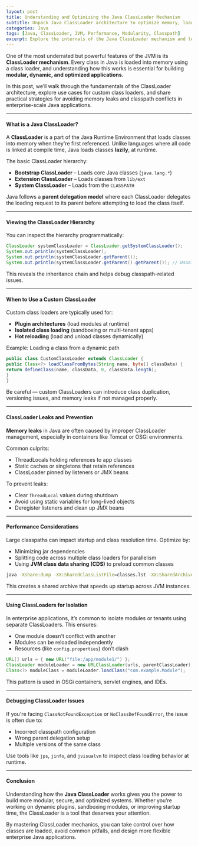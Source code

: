 ```yaml
---
layout: post
title: Understanding and Optimizing the Java ClassLoader Mechanism
subtitle: Unpack Java ClassLoader architecture to optimize memory, load time, and modularity
categories: Java
tags: [Java, ClassLoader, JVM, Performance, Modularity, Classpath]
excerpt: Explore the internals of the Java ClassLoader mechanism and learn how to optimize it for better modularity, performance, and memory management in large-scale Java applications.
---
```

One of the most underrated but powerful features of the JVM is its **ClassLoader mechanism**. Every class in Java is loaded into memory using a class loader, and understanding how this works is essential for building **modular, dynamic, and optimized applications**.

In this post, we’ll walk through the fundamentals of the ClassLoader architecture, explore use cases for custom class loaders, and share practical strategies for avoiding memory leaks and classpath conflicts in enterprise-scale Java applications.

---

#### What is a Java ClassLoader?

A **ClassLoader** is a part of the Java Runtime Environment that loads classes into memory when they're first referenced. Unlike languages where all code is linked at compile time, Java loads classes **lazily**, at runtime.

The basic ClassLoader hierarchy:
- **Bootstrap ClassLoader** – Loads core Java classes (`java.lang.*`)
- **Extension ClassLoader** – Loads classes from `lib/ext`
- **System ClassLoader** – Loads from the `CLASSPATH`

Java follows a **parent delegation model** where each ClassLoader delegates the loading request to its parent before attempting to load the class itself.

---

#### Viewing the ClassLoader Hierarchy

You can inspect the hierarchy programmatically:

```java
ClassLoader systemClassLoader = ClassLoader.getSystemClassLoader();
System.out.println(systemClassLoader);
System.out.println(systemClassLoader.getParent());
System.out.println(systemClassLoader.getParent().getParent()); // Usually null
```

This reveals the inheritance chain and helps debug classpath-related issues.

---

#### When to Use a Custom ClassLoader

Custom class loaders are typically used for:
- **Plugin architectures** (load modules at runtime)
- **Isolated class loading** (sandboxing or multi-tenant apps)
- **Hot reloading** (load and unload classes dynamically)

Example: Loading a class from a dynamic path

```java
public class CustomClassLoader extends ClassLoader {
public Class<?> loadClassFromBytes(String name, byte[] classData) {
return defineClass(name, classData, 0, classData.length);
}
}
```

Be careful — custom ClassLoaders can introduce class duplication, versioning issues, and memory leaks if not managed properly.

---

#### ClassLoader Leaks and Prevention

**Memory leaks** in Java are often caused by improper ClassLoader management, especially in containers like Tomcat or OSGi environments.

Common culprits:
- ThreadLocals holding references to app classes
- Static caches or singletons that retain references
- ClassLoader pinned by listeners or JMX beans

To prevent leaks:
- Clear `ThreadLocal` values during shutdown
- Avoid using static variables for long-lived objects
- Deregister listeners and clean up JMX beans

---

#### Performance Considerations

Large classpaths can impact startup and class resolution time. Optimize by:
- Minimizing jar dependencies
- Splitting code across multiple class loaders for parallelism
- Using **JVM class data sharing (CDS)** to preload common classes

```bash
java -Xshare:dump -XX:SharedClassListFile=classes.lst -XX:SharedArchiveFile=app.jsa -cp app.jar MainClass
```

This creates a shared archive that speeds up startup across JVM instances.

---

#### Using ClassLoaders for Isolation

In enterprise applications, it’s common to isolate modules or tenants using separate ClassLoaders. This ensures:
- One module doesn't conflict with another
- Modules can be reloaded independently
- Resources (like `config.properties`) don’t clash

```java
URL[] urls = { new URL("file:/app/module1/") };
ClassLoader moduleLoader = new URLClassLoader(urls, parentClassLoader);
Class<?> moduleClass = moduleLoader.loadClass("com.example.Module");
```

This pattern is used in OSGi containers, servlet engines, and IDEs.

---

#### Debugging ClassLoader Issues

If you're facing `ClassNotFoundException` or `NoClassDefFoundError`, the issue is often due to:
- Incorrect classpath configuration
- Wrong parent delegation setup
- Multiple versions of the same class

Use tools like `jps`, `jinfo`, and `jvisualvm` to inspect class loading behavior at runtime.

---

#### Conclusion

Understanding how the **Java ClassLoader** works gives you the power to build more modular, secure, and optimized systems. Whether you’re working on dynamic plugins, sandboxing modules, or improving startup time, the ClassLoader is a tool that deserves your attention.

By mastering ClassLoader mechanics, you can take control over how classes are loaded, avoid common pitfalls, and design more flexible enterprise Java applications.
